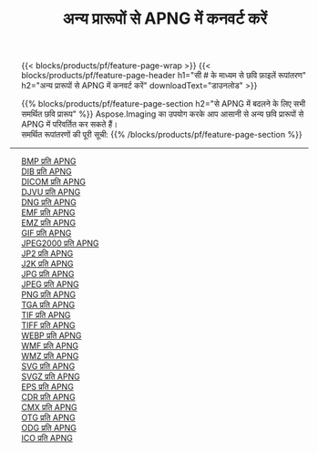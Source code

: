 ﻿---
title: अन्य प्रारूपों से APNG में कनवर्ट करें 
weight: 3920
url: /hi/net/conversion/to/apng 
lang: hi
langdirlevel: 2
locales: zh-hans,ja,it,ru,de,es,fr,nl,id,lt,pl,pt,vi,tr,ko,zh-hant,ar,hi,th,sv,cs,uk,he
description: Aspose.Imaging का उपयोग करके आप अन्य प्रारूपों से APNG में आसानी से रूपांतरित कर सकते हैं
---

{{< blocks/products/pf/feature-page-wrap >}}
{{< blocks/products/pf/feature-page-header h1="सी # के माध्यम से छवि फ़ाइलें रूपांतरण" h2="अन्य प्रारूपों से APNG में कनवर्ट करें" downloadText="डाउनलोड" >}}


{{% blocks/products/pf/feature-page-section  h2="से APNG में बदलने के लिए सभी समर्थित छवि प्रारूप" %}}
Aspose.Imaging का उपयोग करके आप आसानी से अन्य छवि प्रारूपों से APNG में परिवर्तित कर सकते हैं।
<br/>
समर्थित रूपांतरणों की पूरी सूची:
{{% /blocks/products/pf/feature-page-section %}}
<div class="container-fluid productfamilypage bg-gray">
    <div class="convertypes bg-gray agp-content section">
        <div class="container">
		<hr style="margin-left:-20px;"/>
		<div class="row other-converters">
		    <div class='col-md-2 other-converter remove-lp remove-rp'><a href="/imaging/hi/net/conversion/bmp-to-apng" >BMP प्रति APNG</a></div>
<div class='col-md-2 other-converter remove-lp remove-rp'><a href="/imaging/hi/net/conversion/dib-to-apng" >DIB प्रति APNG</a></div>
<div class='col-md-2 other-converter remove-lp remove-rp'><a href="/imaging/hi/net/conversion/dicom-to-apng" >DICOM प्रति APNG</a></div>
<div class='col-md-2 other-converter remove-lp remove-rp'><a href="/imaging/hi/net/conversion/djvu-to-apng" >DJVU प्रति APNG</a></div>
<div class='col-md-2 other-converter remove-lp remove-rp'><a href="/imaging/hi/net/conversion/dng-to-apng" >DNG प्रति APNG</a></div>
<div class='col-md-2 other-converter remove-lp remove-rp'><a href="/imaging/hi/net/conversion/emf-to-apng" >EMF प्रति APNG</a></div>
<div class='col-md-2 other-converter remove-lp remove-rp'><a href="/imaging/hi/net/conversion/emz-to-apng" >EMZ प्रति APNG</a></div>
<div class='col-md-2 other-converter remove-lp remove-rp'><a href="/imaging/hi/net/conversion/gif-to-apng" >GIF प्रति APNG</a></div>
<div class='col-md-2 other-converter remove-lp remove-rp'><a href="/imaging/hi/net/conversion/jpeg2000-to-apng" >JPEG2000 प्रति APNG</a></div>
<div class='col-md-2 other-converter remove-lp remove-rp'><a href="/imaging/hi/net/conversion/jp2-to-apng" >JP2 प्रति APNG</a></div>
<div class='col-md-2 other-converter remove-lp remove-rp'><a href="/imaging/hi/net/conversion/j2k-to-apng" >J2K प्रति APNG</a></div>
<div class='col-md-2 other-converter remove-lp remove-rp'><a href="/imaging/hi/net/conversion/jpg-to-apng" >JPG प्रति APNG</a></div>
<div class='col-md-2 other-converter remove-lp remove-rp'><a href="/imaging/hi/net/conversion/jpeg-to-apng" >JPEG प्रति APNG</a></div>
<div class='col-md-2 other-converter remove-lp remove-rp'><a href="/imaging/hi/net/conversion/png-to-apng" >PNG प्रति APNG</a></div>
<div class='col-md-2 other-converter remove-lp remove-rp'><a href="/imaging/hi/net/conversion/tga-to-apng" >TGA प्रति APNG</a></div>
<div class='col-md-2 other-converter remove-lp remove-rp'><a href="/imaging/hi/net/conversion/tif-to-apng" >TIF प्रति APNG</a></div>
<div class='col-md-2 other-converter remove-lp remove-rp'><a href="/imaging/hi/net/conversion/tiff-to-apng" >TIFF प्रति APNG</a></div>
<div class='col-md-2 other-converter remove-lp remove-rp'><a href="/imaging/hi/net/conversion/webp-to-apng" >WEBP प्रति APNG</a></div>
<div class='col-md-2 other-converter remove-lp remove-rp'><a href="/imaging/hi/net/conversion/wmf-to-apng" >WMF प्रति APNG</a></div>
<div class='col-md-2 other-converter remove-lp remove-rp'><a href="/imaging/hi/net/conversion/wmz-to-apng" >WMZ प्रति APNG</a></div>
<div class='col-md-2 other-converter remove-lp remove-rp'><a href="/imaging/hi/net/conversion/svg-to-apng" >SVG प्रति APNG</a></div>
<div class='col-md-2 other-converter remove-lp remove-rp'><a href="/imaging/hi/net/conversion/svgz-to-apng" >SVGZ प्रति APNG</a></div>
<div class='col-md-2 other-converter remove-lp remove-rp'><a href="/imaging/hi/net/conversion/eps-to-apng" >EPS प्रति APNG</a></div>
<div class='col-md-2 other-converter remove-lp remove-rp'><a href="/imaging/hi/net/conversion/cdr-to-apng" >CDR प्रति APNG</a></div>
<div class='col-md-2 other-converter remove-lp remove-rp'><a href="/imaging/hi/net/conversion/cmx-to-apng" >CMX प्रति APNG</a></div>
<div class='col-md-2 other-converter remove-lp remove-rp'><a href="/imaging/hi/net/conversion/otg-to-apng" >OTG प्रति APNG</a></div>
<div class='col-md-2 other-converter remove-lp remove-rp'><a href="/imaging/hi/net/conversion/odg-to-apng" >ODG प्रति APNG</a></div>
<div class='col-md-2 other-converter remove-lp remove-rp'><a href="/imaging/hi/net/conversion/ico-to-apng" >ICO प्रति APNG</a></div>
                </div>
        </div>
    </div>
</div>
<br/>

